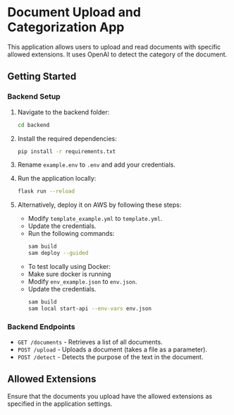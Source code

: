 # Document Upload and Categorization App

This application allows users to upload and read documents with specific allowed extensions. It uses OpenAI to detect the category of the document.

## Getting Started

### Backend Setup

1. Navigate to the backend folder:
    ```sh
    cd backend
    ```

2. Install the required dependencies:
    ```sh
    pip install -r requirements.txt
    ```

3. Rename `example.env` to `.env` and add your credentials.

4. Run the application locally:
    ```sh
    flask run --reload
    ```

5. Alternatively, deploy it on AWS by following these steps:
    - Modify `template_example.yml` to `template.yml`.
    - Update the credentials.
    - Run the following commands:
        ```sh
        sam build
        sam deploy --guided
        ```
    - To test locally using Docker:
    - Make sure docker is running
    - Modify `env_example.json` to `env.json`.
    - Update the credentials.
        ```sh
        sam build
        sam local start-api --env-vars env.json
        ```
### Backend Endpoints

- `GET /documents` - Retrieves a list of all documents.
- `POST /upload` - Uploads a document (takes a file as a parameter).
- `POST /detect` - Detects the purpose of the text in the document.

## Allowed Extensions

Ensure that the documents you upload have the allowed extensions as specified in the application settings.